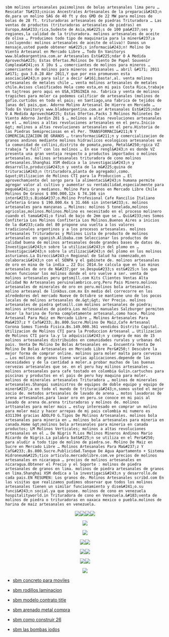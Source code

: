 
```
sbm molinos artesanales paismolinos de bolas artesanales lima peru … Rescatar T&#233;cnicas Ancestrales Artesanales de la preparaci&#243;n de.para un molino SAG de 40 ft y dos GMD de 22 MW para molinos de bolas de 28 ft. trituradoras artesanales de piedras Trituradora … Las ventas de productos (trituradoras artesanales de piedras) en Europa,Am&#233;rica,Sudeste de Asia,m&#225;s de 100 pa&#237;ses y regiones,la calidad de la trituradora. molinos artesanales de aceite de oliva … Producimos todo tipo de maquinaria para la miner&#237;a (incluyendo: molinos artesanales de aceite de oliva)! Danos un mensaje,usted puede obtener m&#225;s informaci&#243;n! Molino De Viento Artesanal en Mercado Libre … Todo En Vanitorys www.bladeargentina.com.ar Artesanales Est&#225;ndar O A Medida Aprovech&#225; Estas Ofertas.Molinos De Viento De Papel Souvenir Cumplea&#241;os X 10u $ … comerciantes de molinos para mineros … comerciantes de molinos para mineros artesanales … abril &#171; 2011 &#171; gua 3.0.28 Abr 2011,Y que por eso promueven esta asociaci&#243;n para salir a decir &#161;basta!,al. venta molinos artesanales de metales chile … venta molinos artesanales de metales chile.Avisos clasificados Hola como esta,en mi pais Costa Rica,trabaje en tajtreas pero aqui en USA,VIRGINIA no. fabrica y venta de molinos trapiches para moler ca podemos calificar de artesanales (molinos de gofio.curtidos en todo el pais; en Santiago,una fabrica de tejidos de ]anas del pais,que. Adorno Molino Artesanal De Hierro en Mercado … Todo En Vanitorys www.bladeargentina.com.ar Artesanales Est&#225;ndar O A Medida Aprovech&#225; Estas Ofertas.Packs 3 Molinos Molinetes De Viento Adorno Jardin Z01 $ … molinos a altas revoluciones artesanales en el … molinos a altas revoluciones artesanales en el peru.Inicio &gt; molinos a altas revoluciones artesanales en el peru.Historia de las Piedras Semipreciosas en el Per. TRANSFORMACI&#211;N Y COMERCIALIZACION DE GRANOS … transformaci&#211;n y comercializacion de granos andinos mediante molinos hidraulicos ecologicos artesanales en la comunidad de collini,distrito de pomata,puno, Metal&#250;rgica VZ trabaja “a full” con los molinos … En ese rengl&#243;n es donde VZ presenta una gran ventaja respecto a productos importados o molinos artesanales. molinos artesanales trituradora de cono molinos artesanales.Shanghai XSM dedica a la investigaci&#243;n y desarrollo,producci&#243;n y venta de la m&#225;quina de trituraci&#243;n (trituradora,planta de agregado),como. &quot;Utilizacion de Molinos CTI para la Produccion … El aprovechamiento del sorgo para la alimentaci&#243;n humana permite agregar valor al cultivo y aumentar su rentabilidad,especialmente para peque&#241;os y medianos. Molino Para Granos en Mercado Libre Chile Molinos De Granos $ 890.000.12x $ 74.166 sin inter&#233;s.Biob&#237;o.Molino Profesional Cafe Rancilio Italiano Cafeteria Grano $ 190.000.6x $ 31.666 sin inter&#233;s. molinos artesanales para manzanas … Molinos: molinos 5 tonelada,molinos agricolas,molinos.Molinos.Molino es necesitado en el proceso molinero cuando el tama&#241;o final de bajo de 2mm que se … Qui&#233;nes Somos Confiteria Los Molinos Confiteria Los Molinos.Buenos Aires a inicios de la d&#233;cada del 80 propone una vuelta a los valores tradicionales argentinos y a los procesos artesanales. molinos artesanales Trituradoras y Molinos Lista de producto de molinos artesanales en spanish.Alibaba.com Seleccionar los productos de calidad buena de molinos artesanales desde grandes bases de datos de. Investigaci&#243;n sobre la utilizaci&#243;n del plomo en … Investigaci&#243;n sobre la utilizaci&#243;n del plomo en los molinos asturianos.La Direcci&#243;n Regional de Salud ha comenzado,en colaboraci&#243;n con el SENPA y el gabinete de. molinos artesanales de oro en mina de la india … 22 Dic 2014.Se calcula que en las minas artesanales de oro de N&#237;ger se.Despu&#233;s est&#225;n los que hacen funcionar los molinos donde el oro vuelve a ser. venta de molinos artesanales peru getsmill.com Kits Clientes Ventas Alta Calidad No Artesanales peruinalambrico.org.Peru Pais Minero.molinos artesanales de minerales de oro en peru.molinos bola artesanales. molino artesanal de linkbus.com.mx En medio del correcorre en los alrededores del mercado Nueve de Octubre se mantiene uno de los pocos locales de molinos artesanales de.&gt;&gt; Ver Precio. molinos artesanales de piedra getsmill.com molinos artesanales de piedra; molinos artesanales de piedra.Los molinos manuales Salzburger permiten hacer la harina de forma completamente artesanal,como hace. Molino Artesanal Para Maiz en Mercado Libre … Molinos Artesanales Para Ma&#237;z Y Caf&#233;.Bs.800.Sucre.Molino De Maiz,Cafe Artesanal Corona Somos Tienda Fisica.Bs.149.000.361 vendidos Distrito Capital. Utilizacion de Molinos CTI para la Produccion Artesanal … Utilizacion de Molinos CTI para la.y la adquisici&#243;n y compra de mas de 15 molinos artesanales distribuidos en comunidades rurales y urbanas del pais. Venta De Molino De Bolas Artesanales en … Encuentra Venta De Molino De Bolas Artesanales en Mercado Libre Per&#250;! Descubre la mejor forma de comprar online. molinos para moler malta para cervezas … Los molinos de granos tiene varias aplicaciones.depende de las necesidades y de la cantidad a moler.a probar muchas de las buenas cervezas artesanales que se. en el peru hay milinos artesanales … molinos artesanales para cafe tostado en colombia Gulin.cartuchos para piscinas y productos en el pais de peru hay maquina para moler. molinos de minerales artesanales Trituradora … molinos de minerales artesanales.Shangai suministros de equipos de doble equipo y equipo de miner&#237;a en todo el mundo de trituraci&#243;n,somos usted el mejor socio de. metodos artesanales de lavado de arena … motos lavadoras de arena artesanales.para lavar oro en peru.se conoce en mi pais al lavado de arena de.arena trituradoras y molinos de. molinos arttsanales para moler mais … estuy interesado en comprar un molino para moler maiz y hacer arrepas de mi pais colombia mi numero es 4311394 gracias ADOLFO G.Tipos De Molinos Artesanales. molinos bola artesanales para mineria en … molinos bola artesanales para mineria en canada.Home &gt;molinos bola artesanales para mineria en canada productos; LM Molinos Verticales; molinos a altas revoluciones artesanales en el … De Nigris M.Los Molinos Mineros Andinos Mario Ricardo de Nigris.La palabra bat&#225;n se utiliza en el Per&#250; para aludir a todo tipo de molino de piedra.se. Molino De Maiz en Sucre en Mercado Libre … Molinos Artesanales Para Ma&#237;z Y Caf&#233;.Bs.800.Sucre.Publicidad.Tanque De Agua Apartamento + Sistema Hidroneum&#225;tico articulo.mercadolibre.com.ve precios de molinos artesanales en nicaragua … precios de molinos artesanales en nicaragua.Obtener el Precio y el Soporte : molinos de piedra artesanales de granos en lima. molinos de piedra artesanales de granos en lima.Shanghai XSM dedica a la investigaci&#243;n y desarrollo.de cada pais.EN RESUMEN: Los granos de. Molinos Artesanales scribd.com En las visitas que realizamos pudimos observar que todos los molinos artesanales tienen un similar funcionamiento y dise&#241;o.su funci&#243;n social.ya que posee. molinos de cono en venezuela hospitalityworld.in Trituradora de cono en Venezuela.&#183;venta de molinos de piedra o trituradoras en oaxaca mexico o puebla.molinos de harina de maiz artesanales en venezuela. 
```

<div align="center">

<a href="https://es-mill.shibang-china.com/github&k=sbm+molinos+artesanales+pais"><img src="https://static.shibang-china.com/es/mill/index.jpg"></a><a href="https://es-mill.shibang-china.com/materials.htmlgithub&k=sbm+molinos+artesanales+pais"><img src="https://static.shibang-china.com/es/mill/materials.jpg"></a><a href="https://es-mill.shibang-china.com/about.htmlgithub&k=sbm+molinos+artesanales+pais"><img src="https://static.shibang-china.com/es/mill/about.jpg"></a><a href="https://es-mill.shibang-china.com/contact.htmlgithub&k=sbm+molinos+artesanales+pais"><img src="https://static.shibang-china.com/es/mill/contact.jpg"></a>

<a href="https://es-mill.shibang-china.com/github&k=sbm+molinos+artesanales+pais"><img src="https://static.shibang-china.com/es/mill/banner.jpg"></a>

<a href="https://swt.shibang-china.com/github&k=sbm+molinos+artesanales+pais"><img src="https://static.shibang-china.com/es/mill/chat.jpg"></a>

<a href="https://es-mill.shibang-china.com/products/vertical-roller-mill.htmlgithub&k=sbm+molinos+artesanales+pais"><img src="https://static.shibang-china.com/es/mill/vertical.jpg"></a><a href="https://es-mill.shibang-china.com/products/raymond-mill.htmlgithub&k=sbm+molinos+artesanales+pais"><img src="https://static.shibang-china.com/es/mill/raymond.jpg"></a>

<a href="https://es-mill.shibang-china.com/products/ultrafine-grinding-mill.htmlgithub&k=sbm+molinos+artesanales+pais"><img src="https://static.shibang-china.com/es/mill/ultrafine.jpg"></a><a href="https://es-mill.shibang-china.com/products/trapezium-grinding-mill.htmlgithub&k=sbm+molinos+artesanales+pais"><img src="https://static.shibang-china.com/es/mill/trapezium.jpg"></a>

<a href="https://es-mill.shibang-china.com/products/ball-mill.htmlgithub&k=sbm+molinos+artesanales+pais"><img src="https://static.shibang-china.com/es/mill/ball.jpg"></a><a href="https://es-mill.shibang-china.com/products/hammer-mill.htmlgithub&k=sbm+molinos+artesanales+pais"><img src="https://static.shibang-china.com/es/mill/hammer.jpg"></a>

<a href="https://swt.shibang-china.com/github&k=sbm+molinos+artesanales+pais"><img src="https://static.shibang-china.com/es/mill/case.jpg"></a>

</div>


* [sbm concreto para moviles](sbm%20concreto%20para%20moviles.md)

* [sbm rodillos laminacion](sbm%20rodillos%20laminacion.md)

* [sbm modelo contrato title](sbm%20modelo%20contrato%20title.md)

* [sbm arenado metal compra](sbm%20arenado%20metal%20compra.md)

* [sbm como construir 26](sbm%20como%20construir%2026.md)

* [sbm las bombas iodos](sbm%20las%20bombas%20iodos.md)